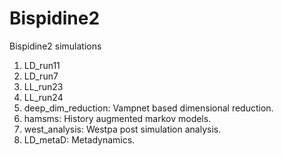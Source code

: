 # Bispidine2
Bispidine2 simulations
1. LD\_run11
2. LD\_run7
3. LL\_run23
4. LL\_run24
5. deep\_dim\_reduction: Vampnet based dimensional reduction.
6. hamsms: History augmented markov models.
7. west\_analysis: Westpa post simulation analysis.
8. LD\_metaD: Metadynamics.
